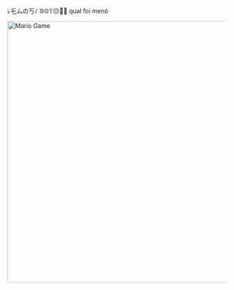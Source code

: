 ﾚ乇ムの丂ﾉ 𝔹𝕆𝕋😔✊🏿 qual foi menó

<img src="https://github.com/TheDudeThatCode/TheDudeThatCode/blob/master/Assets/Mario_Gameplay.gif" alt="Mario Game" width="600" />


